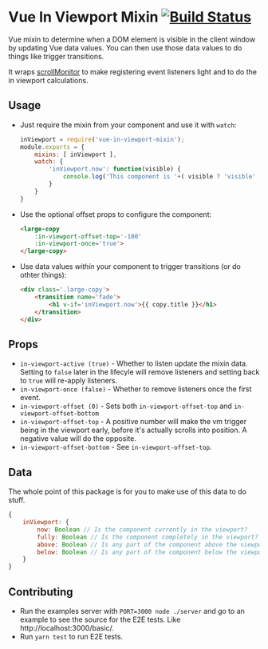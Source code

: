 # Vue In Viewport Mixin [![Build Status](https://travis-ci.org/BKWLD/vue-in-viewport-mixin.svg?branch=2.x)](https://travis-ci.org/BKWLD/vue-in-viewport-mixin)

Vue mixin to determine when a DOM element is visible in the client window by updating Vue data values.  You can then use those data values to do things like trigger transitions.

It wraps [scrollMonitor](https://github.com/stutrek/scrollMonitor) to make registering event listeners light and to do the in viewport calculations.

## Usage

* Just require the mixin from your component and use it with `watch`:
	```js
	inViewport = require('vue-in-viewport-mixin');
	module.exports = {
		mixins: [ inViewport ],
		watch: {
			'inViewport.now': function(visible) {
				console.log('This component is '+( visible ? 'visible' : 'hidden'));
			}
		}
	}
	```

* Use the optional offset props to configure the component:
	```html
	<large-copy
		:in-viewport-offset-top='-100'
		:in-viewport-once='true'>
	</large-copy>
	```

* Use data values _within_ your component to trigger transitions (or do othter things):
	```html
	<div class='.large-copy'>
		<transition name='fade'>
			<h1 v-if='inViewport.now'>{{ copy.title }}</h1>
		</transition>
	</div>
	```

## Props

- `in-viewport-active (true)` - Whether to listen update the mixin data.  Setting to `false` later in the lifecyle will remove listeners and setting back to `true` will re-apply listeners.
- `in-viewport-once (false)` - Whether to remove listeners once the first event.
- `in-viewport-offset (0)` - Sets both `in-viewport-offset-top` and `in-viewport-offset-bottom`
- `in-viewport-offset-top` - A positive number will make the vm trigger being in the viewport early, before it's actually scrolls into position.  A negative value will do the opposite.
- `in-viewport-offset-bottom` - See `in-viewport-offset-top`.

## Data

The whole point of this package is for you to make use of this data to do stuff.

```js
{
	inViewport: {
		now: Boolean // Is the component currently in the viewport?
		fully: Boolean // Is the component completely in the viewport?
		above: Boolean // Is any part of the component above the viewport?
		below: Boolean // Is any part of the component below the viewport?
	}
}
```

## Contributing

- Run the examples server with `PORT=3000 node ./server` and go to an example to see the source for the E2E tests.  Like http://localhost:3000/basic/.
- Run `yarn test` to run E2E tests.
